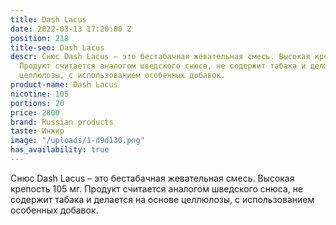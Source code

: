 ```yaml
---
title: Dash Lacus
date: 2022-03-13 17:20:00 Z
position: 218
title-seo: Dash Lacus
descr: Снюс Dash Lacus – это бестабачная жевательная смесь. Высокая крепость 105 мг.
  Продукт считается аналогом шведского снюса, не содержит табака и делается на основе
  целлюлозы, с использованием особенных добавок.
product-name: Dash Lacus
nicotine: 105
portions: 20
price: 2800
brand: Russian products
taste: Инжир
image: "/uploads/1-d9d130.png"
has_availability: true
---
```


Снюс Dash Lacus – это бестабачная жевательная смесь. Высокая крепость 105 мг. Продукт считается аналогом шведского снюса, не содержит табака и делается на основе целлюлозы, с использованием особенных добавок.
